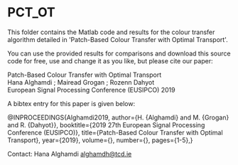 # PCT_OT


This folder contains the Matlab code and results for the colour transfer algorithm detailed in 'Patch-Based Colour Transfer with
Optimal Transport'.

You can use the provided results for comparisons and download this source code for free, use and change it as
you like, but please cite our paper:

Patch-Based Colour Transfer with Optimal Transport<br/>
Hana Alghamdi ; Mairead Grogan ; Rozenn Dahyot<br/>
European Signal Processing Conference (EUSIPCO) 2019


A bibtex entry for this paper is given below:

@INPROCEEDINGS{Alghamdi2019, author={H. {Alghamdi} and M. {Grogan} and R. {Dahyot}}, booktitle={2019 27th European Signal Processing Conference (EUSIPCO)}, title={Patch-Based Colour Transfer with Optimal Transport}, year={2019}, volume={}, number={}, pages={1-5},}



Contact: Hana Alghamdi  alghamdh@tcd.ie

